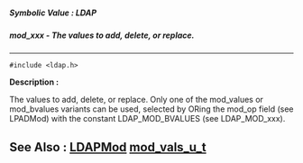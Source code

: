 ##### Symbolic Value : LDAP
##### mod_xxx - The values to add, delete, or replace.
---
```
#include <ldap.h>
```
**Description :**

The values to add, delete, or replace.  Only one of the mod_values or 
mod_bvalues variants can be used, selected by ORing the mod_op field (see 
LPADMod) with the constant LDAP_MOD_BVALUES (see LDAP_MOD_xxx).

**See Also :**
[LDAPMod](/reference/Data/LDAPMod)
[mod_vals_u_t](/reference/Data/mod_vals_u_t)
---
